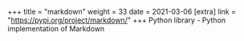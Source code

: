 +++
title = "markdown"
weight = 33
date = 2021-03-06
[extra]
link = "https://pypi.org/project/markdown/"
+++
Python library - Python implementation of Markdown

